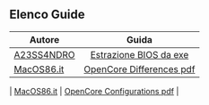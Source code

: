 ## Elenco Guide

| Autore        | Guida        | 
| ------------- |:-------------:|
|  [A23SS4NDRO](https://www.macos86.it/profile/996-a23ss4ndro/) | [Estrazione BIOS da exe](https://macos86.github.io/Estrazione-BIOS-da-exe/)  |           
|  [MacOS86.it](https://www.macos86.it/) | [OpenCore Differences pdf](https://macos86.github.io/Estrazione-BIOS-da-exe/)  |  

|  [MacOS86.it](https://www.macos86.it/) | [OpenCore Configurations pdf](http://macos86.it/OpenCore/#/)  |           
        

